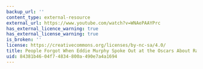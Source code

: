 ```yaml
---
backup_url: ''
content_type: external-resource
external_url: https://www.youtube.com/watch?v=WNAePAAYPrc
has_external_licence_warning: true
has_external_license_warning: true
is_broken: ''
license: https://creativecommons.org/licenses/by-nc-sa/4.0/
title: People Forgot When Eddie Murphy Spoke Out at the Oscars About Racist Hollywood
uid: 84381b46-04f7-4834-800a-490e7a4a1694
---
```

